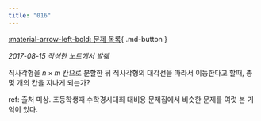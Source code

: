 ```yaml
---
title: "016"
---
```


[:material-arrow-left-bold: 문제 목록](../index.md){ .md-button }

*2017-08-15 작성한 노트에서 발췌*

직사각형을 $n \times m$ 칸으로 분할한 뒤 직사각형의 대각선을 따라서 이동한다고 할때, 총 몇 개의 칸을 지나게 되는가?

ref: 출처 미상. 초등학생때 수학경시대회 대비용 문제집에서 비슷한 문제를 여럿 본 기억이 있다.